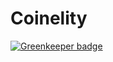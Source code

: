 # Coinelity

[![Greenkeeper badge](https://badges.greenkeeper.io/joao-neves95/Coinelity.svg?token=c19141fa36d94b6ffe110dcf0bc5cea88ba45b7de54a722886b2d34270d0403f&ts=1541810024251)](https://greenkeeper.io/)

